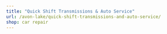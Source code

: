 ```yaml
---
title: "Quick Shift Transmissions & Auto Service"
url: /avon-lake/quick-shift-transmissions-and-auto-service/
shop: car repair
---
```

